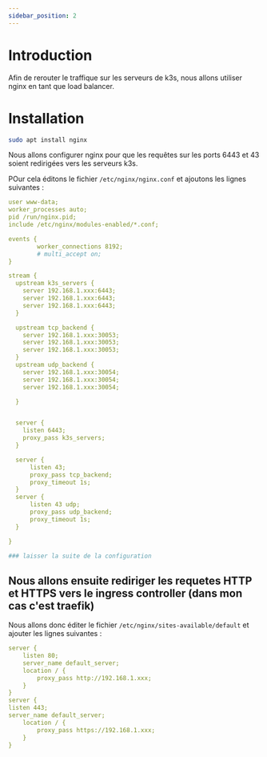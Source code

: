 ```yaml
---
sidebar_position: 2
---
```


# Introduction

Afin de rerouter le traffique sur les serveurs de k3s, nous allons utiliser nginx en tant que load balancer.

# Installation

```bash
sudo apt install nginx
```

Nous allons configurer nginx pour que les requêtes sur les ports 6443 et 43 soient redirigées vers les serveurs k3s.

POur cela éditons le fichier `/etc/nginx/nginx.conf` et ajoutons les lignes suivantes :

```yaml
user www-data;
worker_processes auto;
pid /run/nginx.pid;
include /etc/nginx/modules-enabled/*.conf;

events {
        worker_connections 8192;
        # multi_accept on;
}

stream {
  upstream k3s_servers {
    server 192.168.1.xxx:6443;
    server 192.168.1.xxx:6443;
    server 192.168.1.xxx:6443;
  }

  upstream tcp_backend {
    server 192.168.1.xxx:30053;
    server 192.168.1.xxx:30053;
    server 192.168.1.xxx:30053;
  }
  upstream udp_backend {
    server 192.168.1.xxx:30054;
    server 192.168.1.xxx:30054;
    server 192.168.1.xxx:30054;

  }


  server {
    listen 6443;
    proxy_pass k3s_servers;
  }

  server {
      listen 43;
      proxy_pass tcp_backend;
      proxy_timeout 1s;
  }
  server {
      listen 43 udp;
      proxy_pass udp_backend;
      proxy_timeout 1s;
  }

}

### laisser la suite de la configuration

```

## Nous allons ensuite rediriger les requetes HTTP et HTTPS vers le ingress controller (dans mon cas c'est traefik)

Nous allons donc éditer le fichier `/etc/nginx/sites-available/default` et ajouter les lignes suivantes :

```yaml	
server {
    listen 80;
    server_name default_server;
    location / {
        proxy_pass http://192.168.1.xxx;
    }
}
server {
listen 443;
server_name default_server;
    location / {
        proxy_pass https://192.168.1.xxx;
    }
}
```